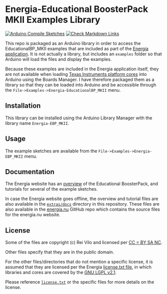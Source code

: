 # Energia-Educational BoosterPack MKII Examples Library

[![Arduino Compile Sketches](https://github.com/Andy4495/Energia-EducationalBP_MKII/actions/workflows/arduino-compile-sketches.yml/badge.svg)](https://github.com/Andy4495/Energia-EducationalBP_MKII/actions/workflows/arduino-compile-sketches.yml)
[![Check Markdown Links](https://github.com/Andy4495/Energia-EducationalBP_MKII/actions/workflows/check-links.yml/badge.svg)](https://github.com/Andy4495/Energia-EducationalBP_MKII/actions/workflows/check-links.yml)

This repo is packaged as an Arduino library in order to access the EducationalBP_MKII examples that are included as part of the [Energia application][1]. It is not actually a library, but includes an `examples` folder so that Arduino will load the files and display the examples.

Because these examples are included in the Energia application itself, they are not available when loading [Texas Instruments platform cores][5] into Arduino using the Boards Manager. I have therefore packaged them as a library so that they can be loaded into Arduino and be accessible through the `File->Examples->Energia-EducationalBP_MKII` menu.

## Installation

This library can be installed using the Arduino Library Manager with the library name `Energia-EBP_MKII`.

## Usage

The example sketches are available from the `File->Examples->Energia-EBP_MKII` menu.

## Documentation

The Energia website has an [overview][6] of the Educational BoosterPack, and tutorials for several of the example sketches.

In case the Energia website goes offline, the overview and tutorial files are also available in the [`extras/docs`][8] directory in this repository. These files are also available in the [energia.nu][9] GitHub repo which contains the source files for the energia.nu website.

## License

Some of the files are copyright (c) Rei Vilo and licensed per [CC = BY SA NC][4].

Other files specify that they are in the public domain.

For the other files/directories that do not mention a specific license, it is assumed that they are licensed per the Energia [license.txt file][3], in which libraries and cores are covered by the [GNU LGPL v2.1][102].

Please reference [`license.txt`][101] or the specific files for more details on the license.

[1]: https://energia.nu
[3]: https://github.com/energia/Energia/blob/master/license.txt
[4]: https://creativecommons.org/licenses/by-nc-sa/4.0/
[5]: https://github.com/Andy4495/TI_Platform_Cores_For_Arduino
[6]: https://energia.nu/guide/tutorials/boosterpacks/tutorial_edumkii/
[8]: ./extras/docs/
[9]: https://github.com/energia/energia.nu
[10]: https://github.com/Andy4495/Energia-EducationalBP_MKII/releases
[101]: ./license.txt
[102]: https://www.gnu.org/licenses/old-licenses/lgpl-2.1.en.html
[//]: # ([200]: https://github.com/Andy4495/Energia-EducationalBP_MKII)

[//]: # (This is a way to hack a comment in Markdown. This will not be displayed when rendered.)
